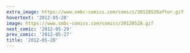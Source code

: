 ```yaml
---
extra_image: https://www.smbc-comics.com/comics/20120528after.gif
hovertext: '2012-05-28'
image: https://www.smbc-comics.com/comics/20120528.gif
next_comic: '2012-05-29'
prev_comic: '2012-05-27'
title: '2012-05-28'
---
```


